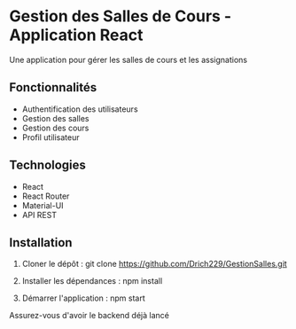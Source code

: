 # Gestion des Salles de Cours - Application React

Une application pour gérer les salles de cours et les assignations

## Fonctionnalités

- Authentification des utilisateurs
- Gestion des salles
- Gestion des cours
- Profil utilisateur

## Technologies

- React
- React Router
- Material-UI
- API REST

## Installation

1. Cloner le dépôt :
git clone https://github.com/Drich229/GestionSalles.git

2. Installer les dépendances :
npm install

3. Démarrer l'application :
npm start

Assurez-vous d'avoir le backend déjà lancé
